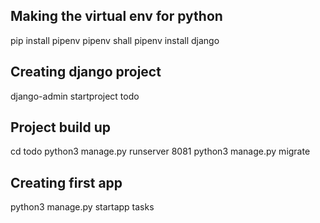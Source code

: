 ## Making the virtual env for python
pip install pipenv
pipenv shall 
pipenv install django

## Creating django project 
django-admin startproject todo 

## Project build up 
cd todo 
python3 manage.py runserver 8081
python3 manage.py migrate

## Creating first app 
python3 manage.py startapp tasks